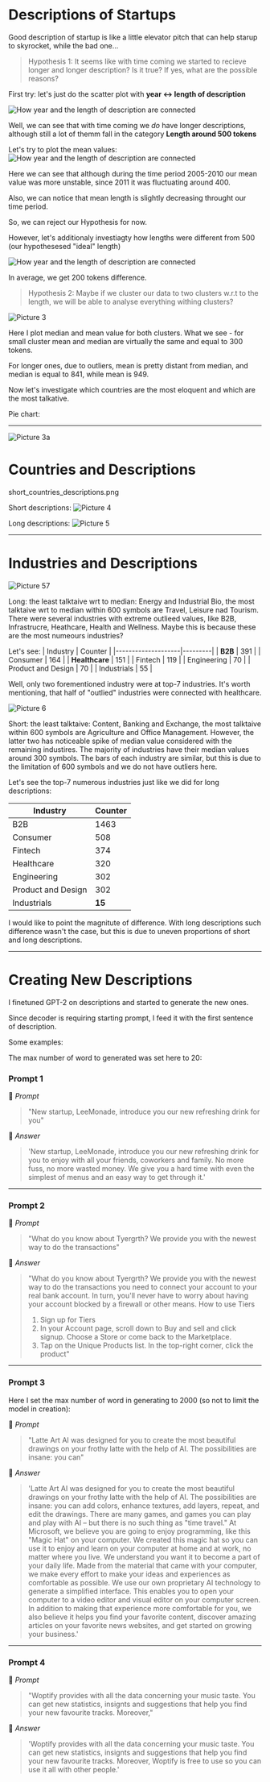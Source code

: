 # Descriptions of Startups

Good description of startup is like a little elevator pitch that can help starup to skyrocket, while the bad one...

> Hypothesis 1: It seems like with time coming we started to recieve longer and longer description? Is it true? If yes, what are the possible reasons? 

First try: let's just do the scatter plot  with **year <-> length of description**

![How year and the length of description are connected](./images/output.png)

Well, we can see that with time coming we *do* have longer descriptions, although still a lot of themm fall in the category **Length around 500 tokens**

Let's try to plot the mean values:
![How year and the length of description are connected](./images/boxplot2.png)

Here we can see that although during the time period 2005-2010  our mean value was more unstable, since 2011 it was fluctuating around 400.

Also, we can notice that mean length is slightly decreasing throught our time period.

So, we can reject our Hypothesis for now.

However, let's additionaly investiagty how lengths were different from 500 (our hypothesesed "ideal" length)

![How year and the length of description are connected](./images/2.png)

In average, we get 200 tokens difference.

> Hypothesis 2: Maybe if we cluster our data to two clusters w.r.t to the length, we will be able to analyse everything withing clusters?

![Picture 3](./images/clusters.png)

Here I plot median and mean value for both clusters. 
What we see - for small cluster mean and median are virtually the same and equal to 300 tokens.

For longer ones, due to outliers, mean is pretty distant from median, and median is equal to 841, while mean is 949.

Now let's investigate which countries are the most eloquent and which are the most talkative.

Pie chart:
_____________________________
![Picture 3a](./images/pie.png)

# Countries and Descriptions

short_countries_descriptions.png

Short descriptions:
![Picture 4](./images/short_countries_descriptions.png)

Long descriptions:
![Picture 5](./images/long_countries_descriptions.png)

_____________________________
# Industries and Descriptions
![Picture 57](./images/long_industries.png)

Long: the least talktaive wrt to median: Energy and Industrial Bio, the most talktaive wrt to median within 600 symbols are Travel, Leisure nad Tourism. There were several industries with extreme outlieed values, like B2B, Infrastrucre, Heathcare, Health and Wellness. Maybe this is because these are the most numeours industries?  

Let's see:
| Industry           | Counter |
|--------------------|---------|
|            **B2B** |     391 |
|           Consumer |     164 |
|     **Healthcare** |     151 |
|            Fintech |     119 |
|        Engineering |      70 |
| Product and Design |      70 |
|        Industrials |      55 |

Well, only two forementioned industry were at top-7 industries. It's worth mentioning, that half of "outlied" industries were connected with healthcare.

![Picture 6](./images/short_industries.png)

Short: the least talktaive: Content, Banking and Exchange, the most talktaive within 600 symbols are Agriculture and Office Management. However, the latter two has noticeable spike of median value considered with the remaining industires. The majority of industries have their median values around 300 symbols. The bars of each industry are similar, but this is due to the limitation of 600 symbols and we do not have outliers here.

Let's see the top-7 numerous industries just like we did for long descriptions:

| Industry           | Counter |
|--------------------|---------|
|                B2B |    1463 |
|           Consumer |     508 |
|            Fintech |     374 |
|         Healthcare |     320 |
|        Engineering |     302 |
| Product and Design |     302 |
|        Industrials |  **15** |

I would like to point the magnitute of difference. With long descriptions such difference wasn't the case, but this is due to uneven proportions of short and long descriptions.
_____________________________
# Creating New Descriptions

I finetuned GPT-2 on descriptions and started to generate the new ones.

Since decoder is requiring starting prompt, I feed it with the first sentence of description.

Some examples:

The max number of word to generated was set here to 20:

### Prompt 1
:thought_balloon: *Prompt*
> "New startup, LeeMonade, introduce you our new refreshing drink for you"

:robot: *Answer*
> 'New startup, LeeMonade, introduce you our new refreshing drink for you to enjoy with all your friends, coworkers and family. No more fuss, no more wasted money. We give you a hard time with even the simplest of menus and an easy way to get through it.'
_________
### Prompt 2
:thought_balloon: *Prompt*
> "What do you know about Tyergrth? We provide you with the newest way to do the transactions"

:robot: *Answer*
>  "What do you know about Tyergrth? We provide you with the newest way to do the transactions you need to connect your account to your real bank account. In turn, you'll never have to worry about having your account blocked by a firewall or other means. How to use Tiers             
>  1. Sign up for Tiers
>  1. In your Account page, scroll down to Buy and sell and click signup. Choose a Store or come back to the Marketplace.
>  2. Tap on the Unique Products list. In the top-right corner, click the product"
_________
### Prompt 3
Here I set the max number of word in generating to 2000 (so not to limit the model in creation):

:thought_balloon: *Prompt*
> "Latte Art AI was designed for you to create the most beautiful drawings on your frothy latte with the help of AI. The possibilities are insane: you can"

:robot: *Answer*
> 'Latte Art AI was designed for you to create the most beautiful drawings on your frothy latte with the help of AI. The possibilities are insane: you can add colors, enhance textures, add layers, repeat, and edit the drawings. There are many games, and games you can play and play with AI – but there is no such thing as "time travel." At Microsoft, we believe you are going to enjoy programming, like this "Magic Hat" on your computer.
We created this magic hat so you can use it to enjoy and learn on your computer at home and at work, no matter where you live. We understand you want it to become a part of your daily life.
Made from the material that came with your computer, we make every effort to make your ideas and experiences as comfortable as possible. We use our own proprietary AI technology to generate a simplified interface. This enables you to open your computer to a video editor and visual editor on your computer screen.
In addition to making that experience more comfortable for you, we also believe it helps you find your favorite content, discover amazing articles on your favorite news websites, and get started on growing your business.'

_________
### Prompt 4

:thought_balloon: *Prompt*
>  "Woptify provides with all the data concerning your music taste. You can get new statistics, insignts and suggestions that help you find your new favourite tracks. Moreover,"

:robot: *Answer*
> 'Woptify provides with all the data concerning your music taste. You can get new statistics, insignts and suggestions that help you find your new favourite tracks. Moreover, Woptify is free to use so you can use it all with other people.'